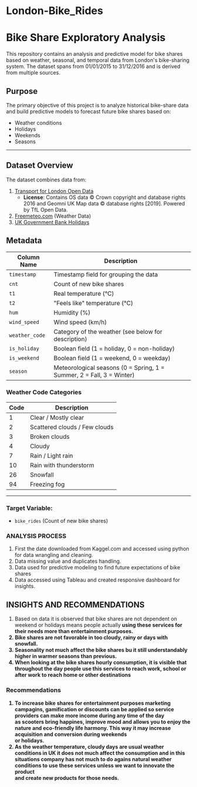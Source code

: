 # London-Bike_Rides

# Bike Share Exploratory Analysis 
This repository contains an analysis and predictive model for bike shares based on weather, seasonal, and temporal data from London's bike-sharing system. The dataset spans from 01/01/2015 to 31/12/2016 and is derived from multiple sources.

## Purpose
The primary objective of this project is to analyze historical bike-share data and build predictive models to forecast future bike shares based on:
- Weather conditions
- Holidays
- Weekends
- Seasons
---
## Dataset Overview

The dataset combines data from:

1. [Transport for London Open Data](https://cycling.data.tfl.gov.uk/)  
   - **License**: Contains OS data © Crown copyright and database rights 2016 and Geomni UK Map data © database rights [2019]. Powered by TfL Open Data.
2. [Freemeteo.com](https://freemeteo.com/) (Weather Data)
3. [UK Government Bank Holidays](https://www.gov.uk/bank-holidays)

## Metadata

| **Column Name**    | **Description**                                                                                             |
|--------------------|-------------------------------------------------------------------------------------------------------------|
| `timestamp`        | Timestamp field for grouping the data                                                                      |
| `cnt`              | Count of new bike shares                                                                                   |
| `t1`               | Real temperature (°C)                                                                                       |
| `t2`               | "Feels like" temperature (°C)                                                                            |
| `hum`              | Humidity (%)                                                                                              |
| `wind_speed`       | Wind speed (km/h)                                                                                         |
| `weather_code`     | Category of the weather (see below for description)                                                       |
| `is_holiday`       | Boolean field (1 = holiday, 0 = non-holiday)                                                              |
| `is_weekend`       | Boolean field (1 = weekend, 0 = weekday)                                                                  |
| `season`           | Meteorological seasons (0 = Spring, 1 = Summer, 2 = Fall, 3 = Winter)                                     |

### Weather Code Categories

| Code | Description                                                                          |
|------|--------------------------------------------------------------------------------------|
| 1    | Clear / Mostly clear                              |
| 2    | Scattered clouds / Few clouds                                                       |
| 3    | Broken clouds                                                                       |
| 4    | Cloudy                                                                              |
| 7    | Rain / Light rain                                               |
| 10   | Rain with thunderstorm                                                              |
| 26   | Snowfall                                                                            |
| 94   | Freezing fog                                                                        |

---

### Target Variable:
- `bike_rides` (Count of new bike shares)

### ANALYSIS PROCESS

1. First the date downloaded from Kaggel.com and accessed using python for data wrangling and cleaning.
2. Data missing value and duplicates handling.
3. Data used for predictive modeling to find future expectations of bike shares
4. Data accessed using Tableau and created responsive dashboard for insights.


## INSIGHTS AND RECOMMENDATIONS 
1. Based on data it is observed that bike shares are not dependent on weekend or holidays means people actually<b>
using these services for their needs more than entertainment purposes. 
2. Bike shares are not favorable in too cloudy, rainy or days with snowfall.
3. Seasonality not much affect the bike shares bu it still understandably higher in warmer seasons than previous.
4. When looking at the bike shares hourly consumption, it is visible that throughout the day people use this services to reach work, school or after work to reach home or other destinations

### Recommendations
1. To increase bike shares for entertainment purposes marketing campagins, gamification or discounts can be applied so service providers can make more income during any time of the day<br>
as scooters bring happines, improve mood and allows you to enjoy the nature and eco-friendly life harmony. This way it may increase acquisition and conversion during weekends<br/>
or holidays.
2. As the weather temperature, cloudy days are usual weather conditions in UK it does not much affect the consumption and in this situations company has not much to do agains natural weather conditions to use these services unless we want to innovate the product<br/>
and create new products for those needs.
